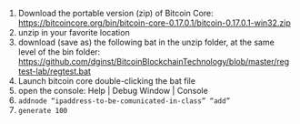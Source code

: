1. Download the portable version (zip) of Bitcoin Core: <https://bitcoincore.org/bin/bitcoin-core-0.17.0.1/bitcoin-0.17.0.1-win32.zip>
2. unzip in your favorite location
3. download (save as) the following bat in the unzip folder, at the same level of the bin folder: <https://github.com/dginst/BitcoinBlockchainTechnology/blob/master/regtest-lab/regtest.bat>
4. Launch bitcoin core double-clicking the bat file
5. open the console: Help | Debug Window | Console
6. `addnode “ipaddress-to-be-comunicated-in-class” “add”`
7. `generate 100`
